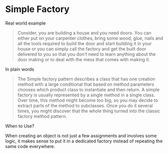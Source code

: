 # Simple Factory

Real world example

> Consider, you are building a house and you need doors. You can either put on your carpenter clothes, bring some wood, glue, nails and all the tools required to build the door and start building it in your house or you can simply call the factory and get the built door delivered to you so that you don't need to learn anything about the door making or to deal with the mess that comes with making it.

In plain words

> The Simple factory pattern describes a class that has one creation method with a large conditional that based on method parameters chooses which product class to instantiate and then return. A simple factory is usually represented by a single method in a single class. Over time, this method might become too big, so you may decide to extract parts of the method to subclasses. Once you do it several times, you might discover that the whole thing turned into the classic factory method pattern.

When to Use?

When creating an object is not just a few assignments and involves some logic, it makes sense to put it in a dedicated factory instead of repeating the same code everywhere. 
